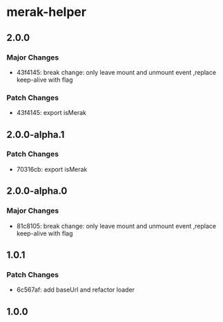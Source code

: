 # merak-helper

## 2.0.0

### Major Changes

- 43f4145: break change: only leave mount and unmount event ,replace keep-alive with flag

### Patch Changes

- 43f4145: export isMerak

## 2.0.0-alpha.1

### Patch Changes

- 70316cb: export isMerak

## 2.0.0-alpha.0

### Major Changes

- 81c8105: break change: only leave mount and unmount event ,replace keep-alive with flag

## 1.0.1

### Patch Changes

- 6c567af: add baseUrl and refactor loader

## 1.0.0
